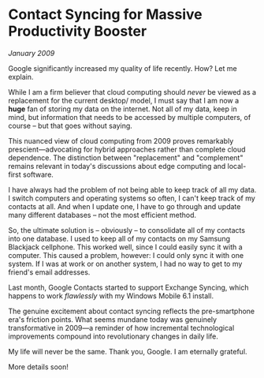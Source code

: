 # Contact Syncing for Massive Productivity Booster
*January 2009*





  Google significantly increased my quality of life recently. How? Let me explain.

 While I am a firm believer that cloud computing should *never* be viewed as a replacement for the current desktop/ model, I must say that I am now a **huge** fan of storing my data on the internet. Not all of my data, keep in mind, but information that needs to be accessed by multiple computers, of course – but that goes without saying.

<span class="sidenote">This nuanced view of cloud computing from 2009 proves remarkably prescient—advocating for hybrid approaches rather than complete cloud dependence. The distinction between "replacement" and "complement" remains relevant in today's discussions about edge computing and local-first software.</span>

 I have always had the problem of not being able to keep track of all my data. I switch computers and operating systems so often, I can't keep track of my contacts at all. And when I update one, I have to go through and update many different databases – not the most efficient method.

 So, the ultimate solution is – obviously – to consolidate all of my contacts into one database. I used to keep all of my contacts on my Samsung Blackjack cellphone. This worked well, since I could easily sync it with a computer. This caused a problem, however: I could only sync it with one system. If I was at work or on another system, I had no way to get to my friend's email addresses.

 Last month, Google Contacts started to support Exchange Syncing, which happens to work *flawlessly* with my Windows Mobile 6\.1 install.

<span class="sidenote">The genuine excitement about contact syncing reflects the pre-smartphone era's friction points. What seems mundane today was genuinely transformative in 2009—a reminder of how incremental technological improvements compound into revolutionary changes in daily life.</span>

 My life will never be the same. Thank you, Google. I am eternally grateful.

 More details soon!

  